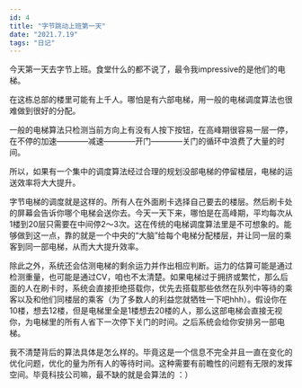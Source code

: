 ```yaml
---
id: 4
title: "字节跳动上班第一天"
date: "2021.7.19"
tags: "日记"
---
```


今天第一天去字节上班。食堂什么的都不说了，最令我impressive的是他们的电梯。

在这栋总部的楼里可能有上千人。哪怕是有六部电梯，用一般的电梯调度算法也很难做到很好的分配。

一般的电梯算法只检测当前方向上有没有人按下按钮，在高峰期很容易一层一停，在不停的加速————减速————开门————关门的循环中浪费了大量的时间。

所以，如果有一个集中的调度算法经过合理的规划没部电梯的停留楼层，电梯的运送效率将大大提升。

字节电梯的调度就是这样的。所有人在外面刷卡选择自己要去的楼层。然后刷卡处的屏幕会告诉你哪个电梯会送你去。今天一天下来，哪怕是在高峰期，平均每次从1楼到20层只需要在中间停2～3次。这在传统的电梯调度算法里是不可想象的。能够做到这一点，靠的就是一个中央的“大脑”给每个电梯分配楼层，并让同一层的乘客到同一部电梯，从而大大提升效率。

除此之外，系统还会估测电梯的剩余运力并作出相应判断。运力的估算可能是通过检测重量，也可能是通过CV，咱也不太清楚。如果电梯过于拥挤或繁忙，那么后面的人在刷卡时，系统会直接拒绝搭载你，优先去搭载那些依然在队列中等待的乘客以及和他们同楼层的乘客（为了多数人的利益您就牺牲一下吧hhh）。假设你在10楼，想去12楼，但是电梯里全是1楼想去20楼的人，那么这部电梯会直接无视你，为电梯里的所有人省下一次停下关门的时间。之后系统会给你安排另一部电梯。

我不清楚背后的算法具体是怎么样的。毕竟这是一个信息不完全并且一直在变化的优化问题，优化的量为所有人的等待时间。这种需要有前瞻性的问题有无限的发挥空间。毕竟科技公司嘛，最不缺的就是会算法的 ：）